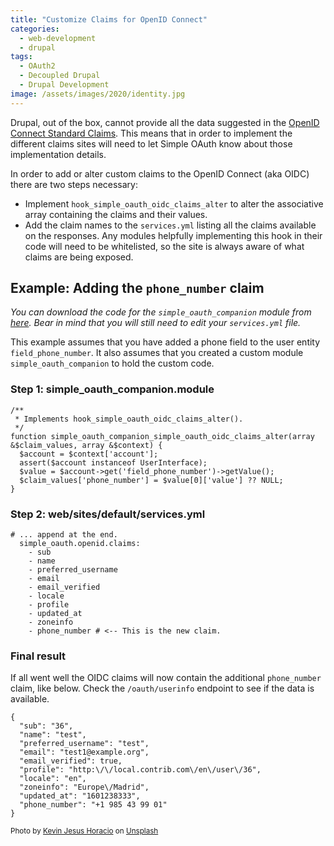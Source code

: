 ```yaml
---
title: "Customize Claims for OpenID Connect"
categories:
  - web-development
  - drupal
tags:
  - OAuth2
  - Decoupled Drupal
  - Drupal Development
image: /assets/images/2020/identity.jpg
---
```

<p>Drupal, out of the box, cannot provide all the data suggested in the <a href="https://openid.net/specs/openid-connect-core-1_0.html#StandardClaims">OpenID Connect Standard Claims</a>. This means that in order to implement the different claims sites will need to let Simple OAuth know about those implementation details.</p>
<p>In order to add or alter custom claims to the OpenID Connect (aka OIDC) there are two steps necessary:</p>

<!-- more -->


<ul>
	<li>Implement <code class="language-php">hook_simple_oauth_oidc_claims_alter</code> to alter the associative array containing the claims and their values.</li>
	<li>Add the claim names to the <code class="language-php">services.yml</code> listing all the claims available on the responses. Any modules helpfully implementing this hook in their code will need to be whitelisted, so the site is always aware of what claims are being exposed.</li>
</ul>

<h2>Example: Adding the <code class="language-php">phone_number</code> claim</h2>

<em>You can download the code for the <code>simple_oauth_companion</code> module from <a href="https://mateuaguilo.com/assets/documents/simple_oauth_companion.tar.gz">here</a>. Bear in mind that you will still need to edit your <code>services.yml</code> file.</em>

<p>This example assumes that you have added a phone field to the user entity <code class="language-php">field_phone_number</code>. It also assumes that you created a custom module <code class="language-php">simple_oauth_companion</code> to hold the custom code.</p>

<h3>Step 1: simple_oauth_companion.module</h3>

<pre>
<code class="language-php">/**
 * Implements hook_simple_oauth_oidc_claims_alter().
 */
function simple_oauth_companion_simple_oauth_oidc_claims_alter(array &amp;$claim_values, array &amp;$context) {
  $account = $context['account'];
  assert($account instanceof UserInterface);
  $value = $account-&gt;get('field_phone_number')-&gt;getValue();
  $claim_values['phone_number'] = $value[0]['value'] ?? NULL;
}
</code></pre>

<h3>Step 2: web/sites/default/services.yml</h3>

<pre>
<code class="language-php language-yaml"># ... append at the end.
  simple_oauth.openid.claims:
    - sub
    - name
    - preferred_username
    - email
    - email_verified
    - locale
    - profile
    - updated_at
    - zoneinfo
    - phone_number # &lt;-- This is the new claim.
</code></pre>

<h3>Final result</h3>

<p>If all went well the OIDC claims will now contain the additional <code class="language-php">phone_number</code> claim, like below. Check the <code class="language-php">/oauth/userinfo</code> endpoint to see if the data is available.</p>

<pre>
<code class="language-javascript language-php">{
  "sub": "36",
  "name": "test",
  "preferred_username": "test",
  "email": "test1@example.org",
  "email_verified": true,
  "profile": "http:\/\/local.contrib.com\/en\/user\/36",
  "locale": "en",
  "zoneinfo": "Europe\/Madrid",
  "updated_at": "1601238333",
  "phone_number": "+1 985 43 99 01"
}</code></pre>

<small>Photo by <a href="https://unsplash.com/@ko_pth?utm_source=unsplash&amp;utm_medium=referral&amp;utm_content=creditCopyText">Kevin Jesus Horacio</a> on <a href="https://unsplash.com/s/photos/identity?utm_source=unsplash&amp;utm_medium=referral&amp;utm_content=creditCopyText">Unsplash</a></small>

